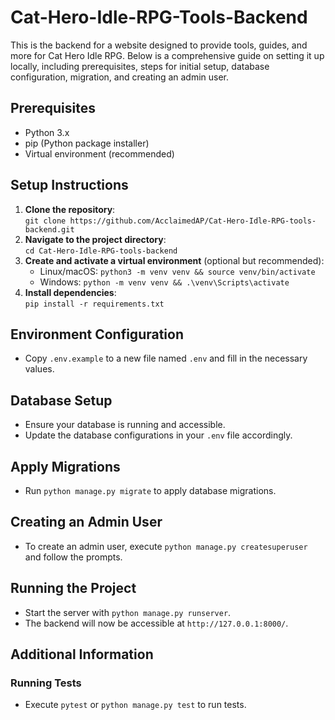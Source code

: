 # Cat-Hero-Idle-RPG-Tools-Backend

This is the backend for a website designed to provide tools, guides, and more for Cat Hero Idle RPG. Below is a comprehensive guide on setting it up locally, including prerequisites, steps for initial setup, database configuration, migration, and creating an admin user.

## Prerequisites
- Python 3.x
- pip (Python package installer)
- Virtual environment (recommended)

## Setup Instructions

1. **Clone the repository**:  
   `git clone https://github.com/AcclaimedAP/Cat-Hero-Idle-RPG-tools-backend.git`
2. **Navigate to the project directory**:  
   `cd Cat-Hero-Idle-RPG-tools-backend`
3. **Create and activate a virtual environment** (optional but recommended):  
   - Linux/macOS: `python3 -m venv venv && source venv/bin/activate`
   - Windows: `python -m venv venv && .\venv\Scripts\activate`
4. **Install dependencies**:  
   `pip install -r requirements.txt`

## Environment Configuration
- Copy `.env.example` to a new file named `.env` and fill in the necessary values.

## Database Setup
- Ensure your database is running and accessible.
- Update the database configurations in your `.env` file accordingly.

## Apply Migrations
- Run `python manage.py migrate` to apply database migrations.

## Creating an Admin User
- To create an admin user, execute `python manage.py createsuperuser` and follow the prompts.

## Running the Project
- Start the server with `python manage.py runserver`.
- The backend will now be accessible at `http://127.0.0.1:8000/`.

## Additional Information

### Running Tests
- Execute `pytest` or `python manage.py test` to run tests.